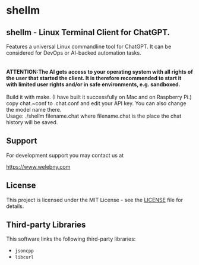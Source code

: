 # shellm
<H2> shellm - Linux Terminal Client for ChatGPT.</H2> 

<DIV>Features a universal Linux commandline tool for ChatGPT. It can be considered for DevOps or AI-backed automation tasks.</DIV>
</BR>
</BR>
<B> ATTENTION:The AI gets access to your operating system with all rights of the user that started the client. It is therefore recommended to start it with limited user rights and/or in safe environments, e.g. sandboxed.</B>
</BR>
</BR>
<DIV>Build it with make. (I have built it successfully on Mac and on Raspberry Pi.)</DIV>
<DIV>copy chat.~conf to .chat.conf and edit your API key. You can also change the model name there.</DIV>
<DIV>Usage: ./shellm filename.chat
where filename.chat is the place the chat history will be saved.</DIV>

## Support

For development support you may contact us at 

https://www.welebny.com

## License

This project is licensed under the MIT License - see the [LICENSE](LICENSE) file for details.

## Third-party Libraries

This software links the following third-party libraries:

- `jsoncpp` 
- `libcurl`

